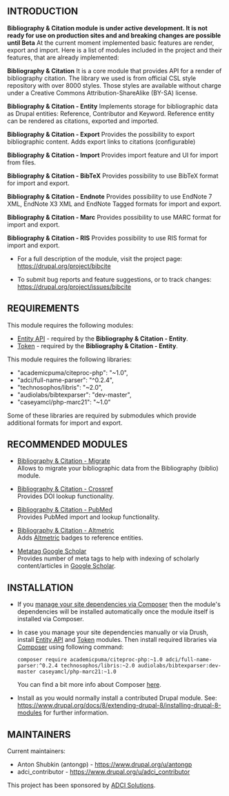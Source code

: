 INTRODUCTION
------------

 **Bibliography & Citation module is under active development. It is not ready for use on production sites and and breaking changes are possible until Beta**
 At the current moment implemented basic features are render, export and import. Here is a list of modules included in the project and their features, that are already implemented:

 **Bibliography & Citation**
 It is a core module that provides API for a render of bibliography citation. The library we used is from official CSL style repository with over 8000 styles. Those styles are available without charge under a Creative Commons Attribution-ShareAlike (BY-SA) license.

 **Bibliography & Citation - Entity**
 Implements storage for bibliographic data as Drupal entities: Reference, Contributor and Keyword. Reference entity can be rendered as citations, exported and imported.

 **Bibliography & Citation - Export** 
 Provides the possibility to export bibliographic content. Adds export links to citations (configurable)

 **Bibliography & Citation - Import** 
 Provides import feature and UI for import from files.

 **Bibliography & Citation - BibTeX**
 Provides possibility to use BibTeX format for import and export.

 **Bibliography & Citation - Endnote**
  Provides possibility to use EndNote 7 XML, EndNote X3 XML and EndNote Tagged formats for import and export.

 **Bibliography & Citation - Marc**
 Provides possibility to use MARC format for import and export.

 **Bibliography & Citation - RIS**
 Provides possibility to use RIS format for import and export.

 * For a full description of the module, visit the project page:  
   https://drupal.org/project/bibcite

 * To submit bug reports and feature suggestions, or to track changes:  
   https://drupal.org/project/issues/bibcite


REQUIREMENTS
------------

This module requires the following modules:

 * [Entity API](https://www.drupal.org/project/entity) - required by the **Bibliography & Citation - Entity**.
 * [Token](https://www.drupal.org/project/token) - required by the **Bibliography & Citation - Entity**.

This module requires the following libraries:

 * "academicpuma/citeproc-php": "~1.0",
 * "adci/full-name-parser": "^0.2.4",
 * "technosophos/libris": "~2.0",
 * "audiolabs/bibtexparser": "dev-master",
 * "caseyamcl/php-marc21": "~1.0"

 Some of these libraries are required by submodules which provide additional formats for import and export.


RECOMMENDED MODULES
-------------------

 * [Bibliography & Citation - Migrate](https://www.drupal.org/project/bibcite_migrate)  
   Allows to migrate your bibliographic data from the Bibliography (biblio) module.

 * [Bibliography & Citation - Crossref](https://www.drupal.org/project/bibcite_crossref)  
   Provides DOI lookup functionality.

 * [Bibliography & Citation - PubMed](https://www.drupal.org/project/bibcite_pubmed)  
   Provides PubMed import and lookup functionality.

 * [Bibliography & Citation - Altmetric](https://www.drupal.org/project/bibcite_altmetric)  
   Adds [Altmetric](https://www.altmetric.com) badges to reference entities.

 * [Metatag Google Scholar](https://www.drupal.org/project/metatag_google_scholar)  
   Provides number of meta tags to help with indexing of scholarly
   content/articles in [Google Scholar](https://scholar.google.com).


INSTALLATION
------------

 * If you [manage your site dependencies via Composer](https://www.drupal.org/docs/develop/using-composer/using-composer-to-manage-drupal-site-dependencies)
   then the module's dependencies will be installed automatically once the module itself is installed
   via Composer.

 * In case you manage your site dependencies manually or via Drush, install
   [Entity API](https://www.drupal.org/project/entity) and [Token](https://www.drupal.org/project/token) modules.
   Then install required libraries via
   [Composer](https://www.drupal.org/docs/8/extending-drupal/installing-modules-composer-dependencies)
   using following command:

   `composer require academicpuma/citeproc-php:~1.0 adci/full-name-parser:^0.2.4 technosophos/libris:~2.0 audiolabs/bibtexparser:dev-master caseyamcl/php-marc21:~1.0`

   You can find a bit more info about Composer [here](https://www.drupal.org/node/2804889#comment-11651131).

 * Install as you would normally install a contributed Drupal module. See:
   https://www.drupal.org/docs/8/extending-drupal-8/installing-drupal-8-modules
   for further information.


MAINTAINERS
-----------

Current maintainers:
 * Anton Shubkin (antongp) - https://www.drupal.org/u/antongp
 * adci_contributor - https://www.drupal.org/u/adci_contributor

This project has been sponsored by [ADCI Solutions](https://www.adcisolutions.com/).
